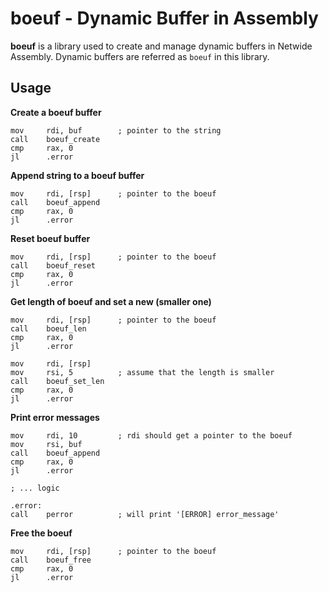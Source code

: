 # boeuf - Dynamic Buffer in Assembly

**boeuf** is a library used to create and manage dynamic buffers in Netwide Assembly. Dynamic buffers are referred as `boeuf` in this library.

## Usage

**Create a boeuf buffer**

```assembly
mov     rdi, buf        ; pointer to the string
call    boeuf_create
cmp     rax, 0
jl      .error
```

**Append string to a boeuf buffer**

```assembly
mov     rdi, [rsp]      ; pointer to the boeuf
call    boeuf_append
cmp     rax, 0
jl      .error
```

**Reset boeuf buffer**

```assembly
mov     rdi, [rsp]      ; pointer to the boeuf
call    boeuf_reset
cmp     rax, 0
jl      .error
```

**Get length of boeuf and set a new (smaller one)**

```assembly
mov     rdi, [rsp]      ; pointer to the boeuf
call    boeuf_len
cmp     rax, 0
jl      .error

mov     rdi, [rsp]      
mov     rsi, 5          ; assume that the length is smaller
call    boeuf_set_len
cmp     rax, 0
jl      .error
```

**Print error messages**

```assembly
mov     rdi, 10         ; rdi should get a pointer to the boeuf
mov     rsi, buf
call    boeuf_append
cmp     rax, 0
jl      .error

; ... logic

.error:
call    perror          ; will print '[ERROR] error_message'
``` 

**Free the boeuf**

```assembly
mov     rdi, [rsp]      ; pointer to the boeuf
call    boeuf_free
cmp     rax, 0
jl      .error
```


